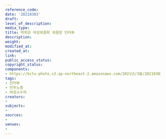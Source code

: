 ```yaml
---
reference_code: 
date: '20210303'
draft: 
level_of_description: 
media_type: 
title: 박희은 여성위원회 위원장 인터뷰
description: 
weight: 
modified_at: 
created_at: 
link: 
public_access_status: 
copyright_status: 
components:
- https://kctu-photo.s3.ap-northeast-2.amazonaws.com/2021년/3월/20210303-박희은+여성위원회+위원장+인터뷰_인터뷰_민주노총_여성소수자/_1DX2413.jpg
tags:
- 인터뷰
- 민주노총
- 여성소수자
creators:
- 
subjects:
- 
sources:
- 
venues:
- 
---
```


